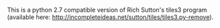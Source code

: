 This is a python 2.7 compatible version of Rich Sutton's tiles3 program (available here: http://incompleteideas.net/sutton/tiles/tiles3.py-remove).
